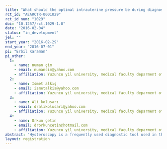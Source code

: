 ```yaml
---
title: "What should the optimal intrauterine pressure be during diagnostic hysteroscopy? A randomised comparative study"
rct_id: "AEARCTR-0001029"
rct_id_num: "1029"
doi: "10.1257/rct.1029-1.0"
date: "2016-02-04"
status: "in_development"
jel: ""
start_year: "2016-02-29"
end_year: "2016-07-01"
pi: "Erbil Karaman"
pi_other:
  1:
    - name: numan çim
    - email: numancim@yahoo.com
    - affiliation: Yuzuncu yil university, medical faculty deparment of gynecology and obstetric
  2:
    - name: İsmet alkış
    - email: ismetalkis@yahoo.com
    - affiliation: Yuzuncu yil university, medical faculty deparment of gynecology and obstetric
  3:
    - name: Ali kolusarı
    - email: dralikolusari@yahoo.com
    - affiliation: Yuzuncu yil university, medical faculty deparment of gynecology and obstetric
  4:
    - name: Orkun çetin
    - email: drorkuncetin@hotmail.com
    - affiliation: Yuzuncu yil university, medical faculty deparment of gynecology and obstetric
abstract: "Hysteroscopy is a frequently used diagnostic tool used in the evaluation of infertile couples and intrauterine pathologies. There is no concensus on the optimal intrauterin pressure during hysteroscopy in the literature. The lower pressure leads to inadequate visualization however hihger pressure increase the completeness of procedure but increase the pain perceived by patient. We will conduct a randomised comparative study in which the hysteroscopy prucedure will be performed with three different pressure( 40 mmgh, 60 mmgh and 90 mmhg). The primary outcome measure was the proportion of procedures where adequate visibility was achieved during diagnostic outpatient hysteroscopy. The secondary outcome was the level of pain experienced by the patient as assessed using a visual analogue scale."
layout: registration
---
```


